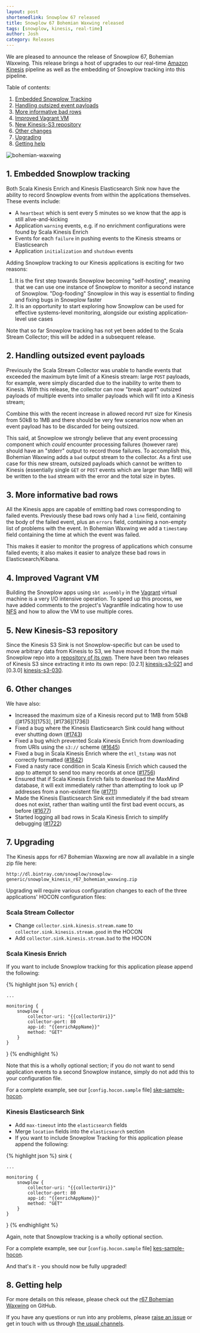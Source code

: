 ```yaml
---
layout: post
shortenedlink: Snowplow 67 released
title: Snowplow 67 Bohemian Waxwing released
tags: [snowplow, kinesis, real-time]
author: Josh
category: Releases
---
```


We are pleased to announce the release of Snowplow 67, Bohemian Waxwing. This release brings a host of upgrades to our real-time [Amazon Kinesis][kinesis] pipeline as well as the embedding of Snowplow tracking into this pipeline.

Table of contents:

1. [Embedded Snowplow Tracking](/blog/2015/07/13/snowplow-r67-bohemian-waxwing-released#snowplow-tracking)
2. [Handling outsized event payloads](/blog/2015/07/13/snowplow-r67-bohemian-waxwing-released#handling-outsized-event-payloads)
3. [More informative bad rows](/blog/2015/07/13/snowplow-r67-bohemian-waxwing-released#timestamps)
4. [Improved Vagrant VM](/blog/2015/07/13/snowplow-r67-bohemian-waxwing-released#vm)
5. [New Kinesis-S3 repository](/blog/2015/07/13/snowplow-r67-bohemian-waxwing-released#kinesis-s3)
6. [Other changes](/blog/2015/07/13/snowplow-r67-bohemian-waxwing-released#other)
7. [Upgrading](/blog/2015/07/13/snowplow-r67-bohemian-waxwing-released#upgrading)
8. [Getting help](/blog/2015/07/13/snowplow-r67-bohemian-waxwing-released#help)

![bohemian-waxwing][bohemian-waxwing]

<!--more-->

<h2 id="snowplow-tracking">1. Embedded Snowplow tracking</h2>

Both Scala Kinesis Enrich and Kinesis Elasticsearch Sink now have the ability to record Snowplow events from within the applications themselves. These events include:

* A `heartbeat` which is sent every 5 minutes so we know that the app is still alive-and-kicking
* Application `warning` events, e.g. if no enrichment configurations were found by Scala Kinesis Enrich
* Events for each `failure` in pushing events to the Kinesis streams or Elasticsearch
* Application `initialization` and `shutdown` events

Adding Snowplow tracking to our Kinesis applications is exciting for two reasons:

1. It is the first step towards Snowplow becoming "self-hosting", meaning that we can use one instance of Snowplow to monitor a second instance of Snowplow. "Dog-fooding" Snowplow in this way is essential to finding and fixing bugs in Snowplow faster
2. It is an opportunity to start exploring how Snowplow can be used for effective systems-level monitoring, alongside our existing application-level use cases

Note that so far Snowplow tracking has not yet been added to the Scala Stream Collector; this will be added in a subsequent release. 

<h2 id="handling-outsized-event-payloads">2. Handling outsized event payloads</h2>

Previously the Scala Stream Collector was unable to handle events that exceeded the maximum byte limit of a Kinesis stream: large `POST` payloads, for example, were simply discarded due to the inability to write them to Kinesis. With this release, the collector can now "break apart" outsized payloads of multiple events into smaller payloads which will fit into a Kinesis stream; 

Combine this with the recent increase in allowed record `PUT` size for Kinesis from 50kB to 1MB and there should be very few scenarios now when an event payload has to be discarded for being outsized.

This said, at Snowplow we strongly believe that any event processing component which _could_ encounter processing failures (however rare) should have an "stderr" output to record those failures. To accomplish this, Bohemian Waxwing adds a `bad` output stream to the collector. As a first use case for this new stream, outsized payloads which cannot be written to Kinesis (essentially single `GET` or `POST` events which are larger than 1MB) will be written to the `bad` stream with the error and the total size in bytes.

<h2 id="timestamps">3. More informative bad rows</h2>

All the Kinesis apps are capable of emitting bad rows corresponding to failed events. Previously these bad rows only had a `line` field, containing the body of the failed event, plus an `errors` field, containing a non-empty list of problems with the event. In Bohemian Waxwing we add a `timestamp` field containing the time at which the event was failed.

This makes it easier to monitor the progress of applications which consume failed events; it also makes it easier to analyze these bad rows in Elasticsearch/Kibana.

<h2 id="vm">4. Improved Vagrant VM</h2>

Building the Snowplow apps using `sbt assembly` in the [Vagrant][vagrant] virtual machine is a very I/O intensive operation. To speed up this process, we have added comments to the project's Vagrantfile indicating how to use [NFS][nfs] and how to allow the VM to use multiple cores.

<h2 id="kinesis-s3">5. New Kinesis-S3 repository</h2>

Since the Kinesis S3 Sink is not Snowplow-specific but can be used to move arbitrary data from Kinesis to S3, we have moved it from the main Snowplow repo into a [repository of its own][kinesis-s3]. There have been two releases of Kinesis S3 since extracting it into its own repo: [0.2.1] [kinesis-s3-021] and [0.3.0] [kinesis-s3-030].

<h2 id="other">6. Other changes</h2>

We have also:

* Increased the maximum size of a Kinesis record put to 1MB from 50kB ([#1753][1753], [#1736][1736])
* Fixed a bug where the Kinesis Elasticsearch Sink could hang without ever shutting down ([#1743][1743])
* Fixed a bug which prevented Scala Kinesis Enrich from downloading from URIs using the `s3://` scheme ([#1645][1645])
* Fixed a bug in Scala Kinesis Enrich where the `etl_tstamp` was not correctly formatted ([#1842][1842])
* Fixed a nasty race condition in Scala Kinesis Enrich which caused the app to attempt to send too many records at once ([#1756][1756])
* Ensured that if Scala Kinesis Enrich fails to download the MaxMind database, it will exit immediately rather than attempting to look up IP addresses from a non-existent file ([#1711][1711])
* Made the Kinesis Elasticsearch Sink exit immediately if the bad stream does not exist, rather than waiting until the first bad event occurs, as before ([#1677][1677])
* Started logging all bad rows in Scala Kinesis Enrich to simplify debugging ([#1722][1722])

<h2 id="upgrading">7. Upgrading</h2>

The Kinesis apps for r67 Bohemian Waxwing are now all available in a single zip file here:

    http://dl.bintray.com/snowplow/snowplow-generic/snowplow_kinesis_r67_bohemian_waxwing.zip

Upgrading will require various configuration changes to each of the three applications' HOCON configuration files:

<h3>Scala Stream Collector</h3>

* Change `collector.sink.kinesis.stream.name` to `collector.sink.kinesis.stream.good` in the HOCON
* Add `collector.sink.kinesis.stream.bad` to the HOCON

<h3>Scala Kinesis Enrich</h3>

If you want to include Snowplow tracking for this application please append the following:

{% highlight json %}
enrich {
    
    ...

    monitoring {
        snowplow {
            collector-uri: "{{collectorUri}}"
            collector-port: 80
            app-id: "{{enrichAppName}}"
            method: "GET"
        }
    }
}
{% endhighlight %}

Note that this is a wholly optional section; if you do not want to send application events to a second Snowplow instance, simply do not add this to your configuration file.

For a complete example, see our [`config.hocon.sample` file] [ske-sample-hocon].

<h3>Kinesis Elasticsearch Sink</h3>

* Add `max-timeout` into the `elasticsearch` fields
* Merge `location` fields into the `elasticsearch` section
* If you want to include Snowplow Tracking for this application please append the following:

{% highlight json %}
sink {
    
    ...

    monitoring {
        snowplow {
            collector-uri: "{{collectorUri}}"
            collector-port: 80
            app-id: "{{enrichAppName}}"
            method: "GET"
        }
    }
}
{% endhighlight %}

Again, note that Snowplow tracking is a wholly optional section.

For a complete example, see our [`config.hocon.sample` file] [kes-sample-hocon].

And that's it - you should now be fully upgraded!

<h2 id="help">8. Getting help</h2>

For more details on this release, please check out the [r67 Bohemian Waxwing][r67-release] on GitHub. 

If you have any questions or run into any problems, please [raise an issue][issues] or get in touch with us through [the usual channels][talk-to-us].

[bohemian-waxwing]: /assets/img/blog/2015/07/bohemian-waxwing.jpg

[kinesis]: http://aws.amazon.com/kinesis/
[vagrant]: https://www.vagrantup.com/
[nfs]: https://en.wikipedia.org/wiki/Network_File_System
[kinesis-s3]: https://github.com/snowplow/kinesis-s3
[kinesis-s3-021]: https://github.com/snowplow/kinesis-s3/releases/tag/0.2.1
[kinesis-s3-030]: /blog/2015/07/07/kinesis-s3-0.3.0-released/

[1645]: https://github.com/snowplow/snowplow/issues/1645
[1677]: https://github.com/snowplow/snowplow/issues/1677
[1711]: https://github.com/snowplow/snowplow/issues/1711
[1722]: https://github.com/snowplow/snowplow/issues/1722
[1743]: https://github.com/snowplow/snowplow/issues/1743
[1756]: https://github.com/snowplow/snowplow/issues/1756
[1842]: https://github.com/snowplow/snowplow/issues/1842

[ske-sample-hocon]: https://raw.githubusercontent.com/snowplow/snowplow/master/3-enrich/scala-kinesis-enrich/src/main/resources/config.hocon.sample
[kes-sample-hocon]: https://raw.githubusercontent.com/snowplow/snowplow/master/4-storage/kinesis-elasticsearch-sink/src/main/resources/config.hocon.sample

[r67-release]: https://github.com/snowplow/snowplow/releases/tag/r67-bohemian-waxwing
[wiki]: https://github.com/snowplow/snowplow/wiki
[issues]: https://github.com/snowplow/snowplow/issues
[talk-to-us]: https://github.com/snowplow/snowplow/wiki/Talk-to-us

